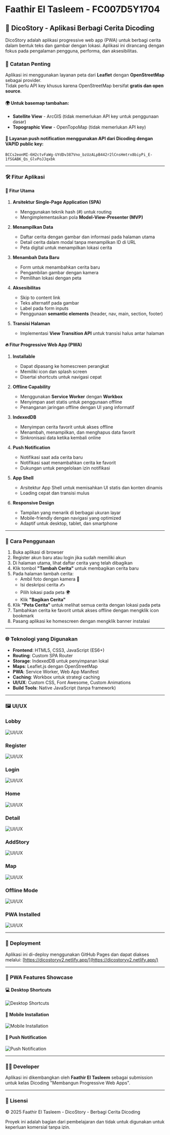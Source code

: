 # Faathir El Tasleem - FC007D5Y1704

## 🚀 DicoStory - Aplikasi Berbagi Cerita Dicoding

DicoStory adalah aplikasi progressive web app (PWA) untuk berbagi cerita dalam bentuk teks dan gambar dengan lokasi. Aplikasi ini dirancang dengan fokus pada pengalaman pengguna, performa, dan aksesibilitas.

### 📌 **Catatan Penting**
Aplikasi ini menggunakan layanan peta dari **Leaflet** dengan **OpenStreetMap** sebagai provider.  
Tidak perlu API key khusus karena OpenStreetMap bersifat **gratis dan open source**.

#### 🌍 Untuk basemap tambahan:
- **Satellite View** - ArcGIS (tidak memerlukan API key untuk penggunaan dasar)
- **Topographic View** - OpenTopoMap (tidak memerlukan API key)

#### 🔔 Layanan push notification menggunakan API dari Dicoding dengan VAPID public key:
`BCCs2eonMI-6H2ctvFaWg-UYdDv387Vno_bzUzALpB442r2lCnsHmtrx8biyPi_E-1fSGABK_Qs_GlvPoJJqxbk`

---

### 🛠 **Fitur Aplikasi**

#### 🌟 Fitur Utama
1. **Arsitektur Single-Page Application (SPA)**
   - Menggunakan teknik hash (#) untuk routing
   - Mengimplementasikan pola **Model-View-Presenter (MVP)**

2. **Menampilkan Data**
   - Daftar cerita dengan gambar dan informasi pada halaman utama
   - Detail cerita dalam modal tanpa menampilkan ID di URL
   - Peta digital untuk menampilkan lokasi cerita

3. **Menambah Data Baru**
   - Form untuk menambahkan cerita baru
   - Pengambilan gambar dengan kamera
   - Pemilihan lokasi dengan peta

4. **Aksesibilitas**
   - Skip to content link
   - Teks alternatif pada gambar
   - Label pada form inputs
   - Penggunaan **semantic elements** (header, nav, main, section, footer)

5. **Transisi Halaman**
   - Implementasi **View Transition API** untuk transisi halus antar halaman

#### 🔥 Fitur Progressive Web App (PWA)
1. **Installable**
   - Dapat dipasang ke homescreen perangkat
   - Memiliki icon dan splash screen
   - Disertai shortcuts untuk navigasi cepat

2. **Offline Capability**
   - Menggunakan **Service Worker** dengan **Workbox**
   - Menyimpan aset statis untuk penggunaan offline
   - Penanganan jaringan offline dengan UI yang informatif

3. **IndexedDB**
   - Menyimpan cerita favorit untuk akses offline
   - Menambah, menampilkan, dan menghapus data favorit
   - Sinkronisasi data ketika kembali online

4. **Push Notification**
   - Notifikasi saat ada cerita baru
   - Notifikasi saat menambahkan cerita ke favorit
   - Dukungan untuk pengelolaan izin notifikasi

5. **App Shell**
   - Arsitektur App Shell untuk memisahkan UI statis dan konten dinamis
   - Loading cepat dan transisi mulus

6. **Responsive Design**
   - Tampilan yang menarik di berbagai ukuran layar
   - Mobile-friendly dengan navigasi yang optimized
   - Adaptif untuk desktop, tablet, dan smartphone

---

### 📝 **Cara Penggunaan**

1. Buka aplikasi di browser
2. Register akun baru atau login jika sudah memiliki akun
3. Di halaman utama, lihat daftar cerita yang telah dibagikan
4. Klik tombol **"Tambah Cerita"** untuk membagikan cerita baru
5. Pada halaman tambah cerita:
   - Ambil foto dengan kamera 📸
   - Isi deskripsi cerita ✍️
   - Pilih lokasi pada peta 🌍
   - Klik **"Bagikan Cerita"**
6. Klik **"Peta Cerita"** untuk melihat semua cerita dengan lokasi pada peta
7. Tambahkan cerita ke favorit untuk akses offline dengan mengklik icon bookmark
8. Pasang aplikasi ke homescreen dengan mengklik banner instalasi

---

### 🌐 **Teknologi yang Digunakan**

- **Frontend**: HTML5, CSS3, JavaScript (ES6+)
- **Routing**: Custom SPA Router
- **Storage**: IndexedDB untuk penyimpanan lokal
- **Maps**: Leaflet.js dengan OpenStreetMap
- **PWA**: Service Worker, Web App Manifest
- **Caching**: Workbox untuk strategi caching
- **UI/UX**: Custom CSS, Font Awesome, Custom Animations
- **Build Tools**: Native JavaScript (tanpa framework)

---

### 🖼 **UI/UX**

### **Lobby**
![UI/UX](./src/public/images/Lobby.png)

### **Register**
![UI/UX](./src/public/images/Register.png)

### **Login**
![UI/UX](./src/public/images/Login.png)

### **Home**
![UI/UX](./src/public/images/Home.png)

### **Detail**
![UI/UX](./src/public/images/Detail.png)

### **AddStory**
![UI/UX](./src/public/images/AddStory.png)

###  **Map**
![UI/UX](./src/public/images/Map.png)

### **Offline Mode**
![UI/UX](./src/public/images/Offline.png)

### **PWA Installed**
![UI/UX](./src/public/images/PWA.png)

---

### 🚀 **Deployment**

Aplikasi ini di-deploy menggunakan GitHub Pages dan dapat diakses melalui:
[https://dicostoryv2.netlify.app/](https://dicostoryv2.netlify.app/)

---

### 📱 **PWA Features Showcase**

#### 💻 Desktop Shortcuts
![Desktop Shortcuts](./src/public/screenshots/desktop-1.png)

#### 📱 Mobile Installation
![Mobile Installation](./src/public/screenshots/mobile-1.png)

#### 🔔 Push Notification
![Push Notification](./src/public/screenshots/notification.png)

---

### 👨‍💻 **Developer**

Aplikasi ini dikembangkan oleh **Faathir El Tasleem** sebagai submission untuk kelas Dicoding "Membangun Progressive Web Apps".

---

### 📄 **Lisensi**

© 2025 Faathir El Tasleem - DicoStory - Berbagi Cerita Dicoding

Proyek ini adalah bagian dari pembelajaran dan tidak untuk digunakan untuk keperluan komersial tanpa izin.
